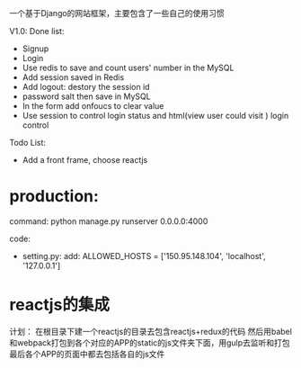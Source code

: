 一个基于Django的网站框架，主要包含了一些自己的使用习惯

V1.0:
Done list:
* Signup
* Login
* Use redis to save and count users' number in the MySQL
* Add session saved in Redis
* Add logout: destory the session id
* password salt then save in MySQL
* In the form add onfoucs to clear value
* Use session to control login status and html(view user could visit ) login control

Todo List:

* Add a front frame, choose reactjs


# production:

command:
python manage.py runserver 0.0.0.0:4000

code:
* setting.py:
add: ALLOWED_HOSTS = ['150.95.148.104', 'localhost', '127.0.0.1']


# reactjs的集成

计划：
在根目录下建一个reactjs的目录去包含reactjs+redux的代码
然后用babel和webpack打包到各个对应的APP的static的js文件夹下面，用gulp去监听和打包
最后各个APP的页面中都去包括各自的js文件